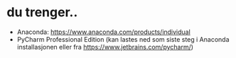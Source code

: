 # du trenger..

- Anaconda: https://www.anaconda.com/products/individual
- PyCharm Professional Edition (kan lastes ned som siste steg i
  Anaconda installasjonen eller fra https://www.jetbrains.com/pycharm/)
